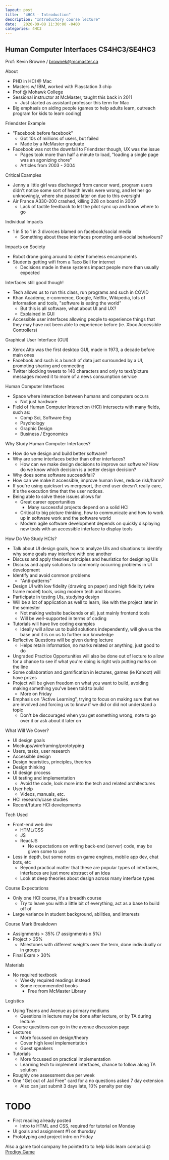 ```yaml
---
layout: post
title:  "4HC3 - Introduction"
description: "Introductory course lecture"
date:   2020-09-08 11:30:00 -0400
categories: 4HC3
---
```


Human Computer Interfaces CS4HC3/SE4HC3
---

Prof: Kevin Browne / brownek@mcmaster.ca

About
- PHD in HCI @ Mac
- Masters w/ IBM, worked with Playstation 3 chip
- Prof @ Mohawk College
- Sessional instructor at McMaster, taught this back in 2011
    - Just started as assistant professor this term for Mac
- Big emphasis on aiding people (games to help adults learn, outreach program for kids to learn coding)

Friendster Example
- "Facebook before facebook"
    - Got 10s of millions of users, but failed
    - Made by a McMaster graduate
- Facebook was not the downfall to Friendster though, UX was the issue
    - Pages took more than half a minute to load, "loading a single page was an agonizing chore"
    - Articles from 2003 - 2004

Critical Examples
- Jenny a little girl was discharged from cancer ward, program users didn't notice some sort of health levels were wrong, and let her go unknowingly, where she passed later on due to this oversight
- Air France A330-200 crashed, killing 228 on board in 2009
    - Lack of tactile feedback to let the  pilot sync up and know where to go

Individual Impacts
- 1 in 5 to 1 in 3 divorces blamed on facebook/social media
    - Something about these interfaces promoting anti-social behaviours?

Impacts on Society
- Robot drone going around to deter homeless encampments
- Students getting wifi from a Taco Bell for internet
    - Decisions made in these systems impact people more than usually expected

Interfaces still good though!
- Tech allows us to run this class, run programs and such in COVID
- Khan Academy, e-commerce, Google, Netflix, Wikipedia, lots of information and tools, "software is eating the world"
    - But this is all software, what about UI and UX?
    - Explained in GUI
- Accessible user interfaces allowing people to experience things that they may have not been able to experience before (ie. Xbox Accessible Controllers)

Graphical User Interface (GUI)
- Xerox Alto was the first desktop GUI, made in 1973, a decade before main ones
- Facebook and such is a bunch of data just surrounded by a UI, promoting sharing and connecting
- Twitter blocking tweets to 140 characters and only to text/picture messages moved it to more of a news consumption service

Human Computer Interfaces
- Space where interaction between humans and computers occurs
    - Not just hardware
- Field of Human Computer Interaction (HCI) intersects with many fields, such as:
    - Comp Sci, Software Eng
    - Psychology
    - Graphic Design
    - Business / Ergonomics

Why Study Human Computer Interfaces?
- How do we design and build better software?
- Why are some interfaces better than other interfaces?
    - How can we make design decisions to improve our software? How do we know which decision is a better design decision?
- Why does some software succeed/fail?
- How can we make it accessible, improve human lives, reduce risk/harm?
- If you're using quicksort vs mergesort, the end user doesn't really care, it's the execution time that the user notices.
- Being able to solve these issues allows for
    - Great career opportunities
        - Many successful projects depend on a solid HCI
    - Critical to big picture thinking, how to communicate and how to work up in software work and the software world
    - Modern agile software development depends on quickly displaying new tools with an accessible interface to display tools

How Do We Study HCIs?
- Talk about UI design goals, how to analyze UIs and situations to identify why some goals may interfere with one another
- Discuss and apply theories principles and heuristics for designing UIs
- Discuss and apply solutions to commonly occurring problems in UI development
- Identify and avoid common problems
    - "Anti-patterns"
- Design UI with low fidelity (drawing on paper) and high fidelity (wire frame model) tools, using modern tech and libraries
- Participate in testing UIs, studying design
- Will be a lot of application as well to learn, like with the project later in the semester
    - Not making website backends or all, just mainly frontend tools
    - Will be well-supported in terms of coding
- Tutorials will have live coding examples
    - Ideally will allow us to build solutions independently, will give us the base and it is on us to further our knowledge
- Reflective Questions will be given during lecture
    - Helps retain information, no marks related or anything, just good to do
- Ungraded Practice Opportunities will also be done out of lecture to allow for a chance to see if what you're doing is right w/o putting marks on the line
- Some collaboration and gamification in lectures, games (ie Kahoot) will have prizes
- Project will be given freedom on what you want to build, avoiding making something you've been told to build
    - More on Friday
- Emphasis on "Active Learning", trying to focus on making sure that we are involved and forcing us to know if we did or did not understand a topic
    - Don't be discouraged when you get something wrong, note to go over it or ask about it later on

What Will We Cover?
- UI design goals
- Mockups/wireframing/prototyping
- Users, tasks, user research
- Accessible design
- Design heuristics, principles, theories
- Design thinking
- UI design process
- UI testing and implementation
    - Avoid the code, look more into the tech and related architectures
- User help
    - Videos, manuals, etc.
- HCI research/case studies
- Recent/future HCI developments

Tech Used
- Front-end web dev
    - HTML/CSS
    - JS
    - ReactJS
        - No expectations on writing back-end (server) code, may be given some to use
- Less in depth, but some notes on game engines, mobile app dev, chat bots, etc
    - Beyond practical matter that these are popular types of interfaces, interfaces are just more abstract of an idea
    - Look at deep theories about design across many interface types

Course Expectations
- Only one HCI course, it's a breadth course
    - Try to leave you with a little bit of everything, act as a base to build off of
- Large variance in student background, abilities, and interests

Course Mark Breakdown
- Assignments > 35% (7 assignments x 5%)
- Project > 35%
    - Milestones with different weights over the term, done individually or in groups
- Final Exam > 30%

Materials
- No required textbook
    - Weekly required readings instead
    - Some recommended books
        - Free from McMaster Library

Logistics
- Using Teams and Avenue as primary mediums
    - Questions in lecture may be done after lecture, or by TA during lecture
- Course questions can go in the avenue discussion page
- Lectures
    - More focussed on design/theory
    - Cover high level implementation
    - Guest speakers
- Tutorials
    - More focussed on practical implementation
    - Learning tech to implement interfaces, chance to follow along TA solution
- Roughly one assessment due per week
- One "Get out of Jail Free" card for a no questions asked 7 day extension
    - Also can just submit 3 days late, 10% penalty per day

# TODO
- First reading already posted
    - Intro to HTML and CSS, required for tutorial on Monday
- UI goals and assignment #1 on thursday
- Prototyping and project intro on Friday

Also a game tool company he pointed to to help kids learn compsci @ [Prodigy Game](https://www.prodigygame.com/main-en/)